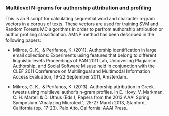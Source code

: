 ### Multilevel N-grams for authorship attribution and profiling

This is an R script for calculating sequential word and character n-gram vectors in a corpus of texts. These vectors are used for training SVM and Random Forests MC algorithms in order to perfrom authorship attribution or author profiling classification.
AMNP method has been described in the following papers:

- Mikros, G. K., & Perifanos, K. (2011). Authorship identification in large email collections: Experiments using features that belong to different linguistic levels Proceedings of PAN 2011 Lab, Uncovering Plagiarism, Authorship, and Social Software Misuse held in conjunction with the CLEF 2011 Conference on Multilingual and Multimodal Information Access Evaluation, 19-22 September 2011, Amsterdam.

- Mikros, G. K., & Perifanos, K. (2013). Authorship attribution in Greek tweets using multilevel author’s n-gram profiles. In E. Hovy, V. Markman, C. H. Martell & D. Uthus (Eds.), Papers from the 2013 AAAI Spring Symposium "Analyzing Microtext",  25-27 March 2013, Stanford, California (pp. 17-23). Palo Alto, California: AAAI Press.

